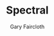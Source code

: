 ---
title: Spectral
github: https://github.com/arkadianriver/spectral
demo: http://arkadianriver.github.io/spectral/
author: Gary Faircloth
ssg:
  - Jekyll
cms:
  - No Cms
---